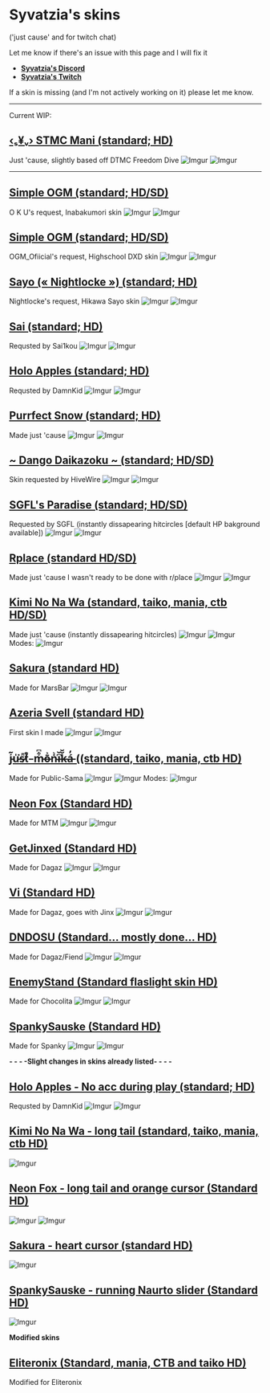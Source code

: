 # Syvatzia's skins
('just cause' and for twitch chat) 

Let me know if there's an issue with this page and I will fix it

* [**Syvatzia's Discord**](https://discord.gg/ftrQeYRuZT)
* [**Syvatzia's Twitch**](https://www.twitch.tv/Syvatzia)



If a skin is missing (and I'm not actively working on it) please let me know.

________________________________________________________________________________________
Current WIP:
## [‹ₛ¥ᵥ› STMC Mani (standard; HD)](https://www.mediafire.com/file/ak84j2qk4d81cu6/‹ₛ¥ᵥ›+STMC+Mani.osk/file) 
Just 'cause, slightly based off DTMC Freedom Dive
![Imgur](https://imgur.com/Eu7MQxF.png)
![Imgur](https://imgur.com/JA3mOoL.png)
________________________________________________________________________________________

## [Simple OGM (standard; HD/SD)](https://www.mediafire.com/file/yv4df4xwdb1ax3u/%25E2%2580%25B9%25E2%2582%259B%25C2%25A5%25E1%25B5%25A5%25E2%2580%25BA_Simple_OGM.osk/file) 
O K U's request, Inabakumori skin
![Imgur](https://imgur.com/KEu5ra3.png)
![Imgur](https://imgur.com/AqNQ7te.png)


## [Simple OGM (standard; HD/SD)](https://www.mediafire.com/file/yv4df4xwdb1ax3u/%25E2%2580%25B9%25E2%2582%259B%25C2%25A5%25E1%25B5%25A5%25E2%2580%25BA_Simple_OGM.osk/file) 
OGM_Ofiicial's request, Highschool DXD skin
![Imgur](https://imgur.com/e03HWa3.png)
![Imgur](https://imgur.com/AqNQ7te.png)

## [Sayo (« Nightlocke ») (standard; HD)](https://www.mediafire.com/file/e2193weep0ipwdw/‹ₛ¥ᵥ›+«+Nightlocke+»+(Sayo).osk/file) 
Nightlocke's request, Hikawa Sayo skin
![Imgur](https://imgur.com/MsEkO4X.png)
![Imgur](https://imgur.com/VrykVal.png)

## [Sai (standard; HD)](https://www.mediafire.com/file/ojxnxksr1swjmqh/‹ₛ¥ᵥ›+Sai.osk/file) 
Requsted by Sai1kou
![Imgur](https://imgur.com/iaajVLd.png)
![Imgur](https://imgur.com/E3FUWjV.png)


## [Holo Apples (standard; HD)](https://www.mediafire.com/file/4dmrdbacbybpltx/‹ₛ¥ᵥ›+Holo+Apples.osk/file) 
Requsted by DamnKid
![Imgur](https://imgur.com/b1p70gJ.png)
![Imgur](https://imgur.com/l5Jn52l.png)

## [Purrfect Snow (standard; HD)](https://www.mediafire.com/file/mxi6t4cnyf3hpwj/Purrfect_Snowday.osk/file)
Made just 'cause
![Imgur](https://imgur.com/HEn4zlA.png)
![Imgur](https://imgur.com/77U67uJ.png)

## [~ Dango Daikazoku ~ (standard; HD/SD)](https://www.mediafire.com/file/w95uv7qfm7xoqzu/%257E_HiveWire_Dango_Daikazoku_%257E.osk/file)
Skin requested by HiveWire
![Imgur](https://imgur.com/u5Uc9fV.png)
![Imgur](https://imgur.com/uKazxep.png)

## [SGFL's Paradise (standard; HD/SD)](https://www.mediafire.com/file/dcc75gvvfwmhd9d/SGFL´s+Paradise.osk/file)
Requested by SGFL (instantly dissapearing hitcircles [default HP bakground available])
![Imgur](https://imgur.com/IfruEgl.png)
![Imgur](https://imgur.com/wveNp0X.png)

## [Rplace (standard HD/SD)](https://www.mediafire.com/file/iqjbxx4j524wgvz/RPlace.osk/file)
Made just 'cause I wasn't ready to be done with r/place 
![Imgur](https://imgur.com/aWXAFIn.png)
![Imgur](https://imgur.com/gWjn5zD.png)

## [Kimi No Na Wa (standard, taiko, mania, ctb HD/SD)](https://www.mediafire.com/file/bq83n2t60rtwx7w/Kimi_No_Na_Wa.osk/file)
Made just 'cause (instantly dissapearing hitcircles)
![Imgur](https://i.imgur.com/NsOHzy6.png)
![Imgur](https://imgur.com/S2fluCH.png)
Modes:
![Imgur](https://imgur.com/9AZ09cg.png)

## [Sakura (standard HD)](https://www.mediafire.com/file/vf4ty56nle8kthc/Sakura.osk/file)
Made for MarsBar
![Imgur](https://imgur.com/zhSbEs5.png)
![Imgur](https://imgur.com/RI6NI8v.png)

## [Azeria Svell (standard HD)](https://www.mediafire.com/file/0hh6uapday8t0o5/Azeria_Svell.osk/file)
First skin I made
![Imgur](https://imgur.com/aNcJ0PB.jpg)
![Imgur](https://imgur.com/5PixlLx.png)

## [j̵͐͂u̵̍͘s̵͗̚t̸̊̌ ̵ m̵͋͆ō̶͐ṅ̴͛i̵͆̆ǩ̶̆á̵̓ ((standard, taiko, mania, ctb HD)](https://www.mediafire.com/file/lu382vnowf6chap/%2523_j%25CC%25B5%25CD%2590%25CD%2582u%25CC%25B5%25CC%258D%25CD%2598s%25CC%25B5%25CD%2597%25CC%259At%25CC%25B8%25CC%258A%25CC%258C_%25CC%25B5_m%25CC%25B5%25CD%258B%25CD%2586%25C5%258D%25CC%25B6%25CD%2590%25E1%25B9%2585%25CC%25B4%25CD%259Bi%25CC%25B5%25CD%2586%25CC%2586%25C7%25A9%25CC%25B6%25CC%2586%25C3%25A1%25CC%25B5%25CC%2593.osk/file)
Made for Public-Sama
![Imgur](https://imgur.com/7YjkGLw.png)
![Imgur](https://imgur.com/0CBXxtw.png)
Modes:
![Imgur](https://imgur.com/zvmVgJu.png)

## [Neon Fox (Standard HD)](https://www.mediafire.com/file/4fn0atem8hq31ak/NeonFox.osk/file)
Made for MTM
![Imgur](https://imgur.com/cnPbjQi.png)
![Imgur](https://imgur.com/9Pc7b1F.png)

## [GetJinxed (Standard HD)](https://www.mediafire.com/file/tq3xf5qyro81nms/GetJinxed.osk/file)
Made for Dagaz
![Imgur](https://imgur.com/291JVK6.png)
![Imgur](https://imgur.com/Ql8hVQs.png)

## [Vi (Standard HD)](https://www.mediafire.com/file/0fbghy85jymiimw/Vi_%2528WIP%2529.osk/file)
Made for Dagaz, goes with Jinx
![Imgur](https://imgur.com/wnpiHy7.png)
![Imgur](https://imgur.com/okPw1pQ.png)

## [DNDOSU (Standard... mostly done... HD)](https://www.mediafire.com/file/446zohacyeccufs/DND_%2528WIP%2529.osk/file)
Made for Dagaz/Fiend
![Imgur](https://imgur.com/RfJeKgI.jpg)
![Imgur](https://imgur.com/B1h4RAH.png)

## [EnemyStand (Standard flaslight skin HD)](https://www.mediafire.com/file/6x840gdsydkvxie/EnemyStand+2021.osk/file)
Made for Chocolita
![Imgur](https://imgur.com/06cU0II.jpg)
![Imgur](https://imgur.com/YrKNxYj.png)

## [SpankySauske (Standard HD)](https://www.mediafire.com/file/no1mag5ovy5b0d5/SpankySasuke.osk/file)
Made for Spanky
![Imgur](https://imgur.com/BCVh4TB.jpg)
![Imgur](https://imgur.com/NkNMlF2.png)

**- - - -Slight changes in skins already listed- - - -**
## [Holo Apples - No acc during play (standard; HD)](https://www.mediafire.com/file/4dmrdbacbybpltx/%25E2%2580%25B9%25E2%2582%259B%25C2%25A5%25E1%25B5%25A5%25E2%2580%25BA_Holo_Apples.osk/file) 
Requsted by DamnKid
![Imgur](https://imgur.com/btvstXW.png)
![Imgur](https://imgur.com/l5Jn52l.png)

## [Kimi No Na Wa - long tail (standard, taiko, mania, ctb HD)](https://www.mediafire.com/file/z5hdgn3ignh6f7k/Kimi+No+Na+Wa.osk/file)
![Imgur](https://imgur.com/Z1dBOrd.png)

## [Neon Fox - long tail and orange cursor (Standard HD)](https://www.mediafire.com/file/v2d4ww7m2vot4we/NeonFoxlong+tail.osk/file)
![Imgur](https://imgur.com/hZDV6hw.png)
![Imgur](https://imgur.com/9Pc7b1F.png)

## [Sakura - heart cursor (standard HD)](https://www.mediafire.com/file/21ed4tqsws777sh/SakuraHeart.osk/file)
![Imgur](https://imgur.com/jSJD3Ct.png)

## [SpankySauske - running Naurto slider (Standard HD)](https://www.mediafire.com/file/3mzogrvvszjffjv/SpankySasuke+Naruto+slider.osk/file)
![Imgur](https://imgur.com/UojuXpN.jpg)

**Modified skins**
## [Eliteronix (Standard, mania, CTB and taiko HD)](https://www.mediafire.com/file/8dcnk8ou6zbbxcj/Eliteronix.osk/file)
Modified for Eliteronix
